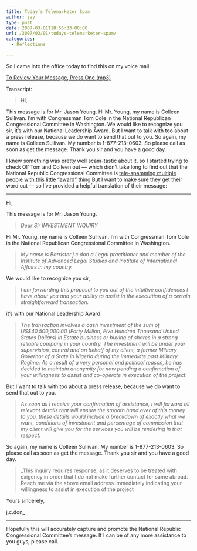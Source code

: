 ```yaml
---
title: Today’s Telemarketer Spam
author: jay
type: post
date: 2007-03-01T18:56:33+00:00
url: /2007/03/01/todays-telemarketer-spam/
categories:
  - Reflections

---
```

So I came into the office today to find this on my voice mail:

[To Review Your Message, Press One (mp3)][1]

Transcript:

> Hi,

This message is for Mr. Jason Young. Hi Mr. Young, my name is Colleen Sullivan. I’m with Congressman Tom Cole in the National Republican Congressional Committee in Washington. We would like to recognize you sir, it’s with our National Leadership Award. But I want to talk with too about a press release, because we do want to send that out to you. So again, my name is Colleen Sullivan. My number is 1-877-213-0603. So please call as soon as get the message. Thank you sir and you have a good day.

I knew something was pretty well scam-tastic about it, so I started trying to check Ol’ Tom and Colleen out — which didn’t take long to find out that the National Republic Congressional Committee is [tele-spamming multiple people with this little “award” thing][2] But I want to make sure they get their word out — so I’ve provided a helpful translation of their message:

* * *

Hi,

This message is for Mr. Jason Young.

> _Dear Sir INVESTMENT INQUIRY_

Hi Mr. Young, my name is Colleen Sullivan. I’m with Congressman Tom Cole in the National Republican Congressional Committee in Washington.

> _My name is Barrister j.c.don a Legal practitioner and member of the Institute of Advanced Legal Studies and Institute of International Affairs in my country._

We would like to recognize you sir,

> _I am forwarding this proposal to you out of the intuitive confidences I have about you and your ability to assist in the executtion of a certain straightforward transaction._

it’s with our National Leadership Award.

> _The transaction involves a cash investment of the sum of US$40,500,000.00 (Forty Million, Five Hundred Thousand United States Dollars) in Estate business or buying of shares in a strong reliable company in your country. The investment will be under your supervision, control and on behalf of my client, a former Military Governor of a State in Nigeria during the immediate past Military Regime. As a result of a very personal and political reason, he has decided to maintain anonymity for now pending a confirmation of your willingness to assist and co-operate in execution of the project._

But I want to talk with too about a press release, because we do want to send that out to you.

> _As soon as I receive your confirmation of assistance, I will forward all relevant details that will ensure the smooth hand over of this money to you. these details would include a breakdown of exactly what we want, conditions of investment and percentage of commission that my client will give you for the services you will be rendering in that respect._

So again, my name is Colleen Sullivan. My number is 1-877-213-0603. So please call as soon as get the message. Thank you sir and you have a good day.

> _This inquiry requires response, as it deserves to be treated with exigency in order that I do not make further contact for same abroad. Reach me via the above email address immediately indicating your willingness to assist in execution of the project

Yours sincerely,

j.c.don_

* * *

Hopefully this will accurately capture and promote the National Republic Congressional Committee’s message. If I can be of any more assistance to you guys, please call.

 [1]: https://files.rambleon.org/images/2007/03/telespam1.mp3
 [2]: http://en.wikipedia.org/wiki/NRCC#Cash_demands_from_lobbyists.2C_clients.2C_and_.22award_winners.22